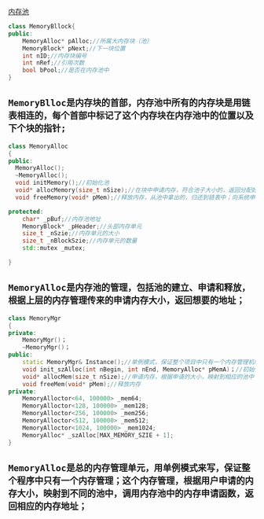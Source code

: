[内存池](https://github.com/Planck-a/serve-in-cpp/blob/master/code/MemoryMgr.hpp)
```cpp
class MemoryBllock{
public:
	MemoryAlloc* pAlloc;//所属大内存块（池）
	MemoryBlock* pNext;//下一块位置
	int nID;//内存块编号
	int nRef;//引用次数
	bool bPool;//是否在内存池中
}
```
`MemoryBlloc是内存块的首部，内存池中所有的内存块是用链表相连的，每个首部中标记了这个内存块在内存池中的位置以及下个块的指针;`
---

```cpp
class MemoryAlloc
{
public:
  MemoryAlloc();
  ~MemoryAlloc();  
  void initMemory();//初始化池
  void* allocMemory(size_t nSize);//在块中申请内存，符合池子大小的，返回分配好的池中内存块地址；不符合的，向系统进行申请
  void freeMemory(void* pMem);//释放内存，从池中拿出的，归还到链表中；向系统申请的，就直接delete

protected:
	char* _pBuf;//内存池地址
	MemoryBlock* _pHeader;//头部内存单元
	size_t _nSzie;//内存单元的大小
	size_t _nBlockSzie;//内存单元的数量
	std::mutex _mutex;  

}
```


`MemoryAlloc是内存池的管理，包括池的建立、申请和释放，根据上层的内存管理传来的申请内存大小，返回想要的地址；`
---

```cpp
class MemoryMgr
{
private:
	MemoryMgr()；
	~MemoryMgr()；
public:
	static MemoryMgr& Instance();//单例模式，保证整个项目中只有一个内存管理机制
	void init_szAlloc(int nBegin, int nEnd, MemoryAlloc* pMemA)；//初始化内存池映射数组
	void* allocMem(size_t nSize);//申请内存，根据申请的大小，映射到相应的池中
	void freeMem(void* pMem);//释放内存
private:
	MemoryAlloctor<64, 100000> _mem64;
	MemoryAlloctor<128, 100000> _mem128;
	MemoryAlloctor<256, 100000> _mem256;
	MemoryAlloctor<512, 100000> _mem512;
	MemoryAlloctor<1024, 100000> _mem1024;
	MemoryAlloc* _szAlloc[MAX_MEMORY_SZIE + 1];
}
```
`MemoryAlloc是总的内存管理单元，用单例模式来写，保证整个程序中只有一个内存管理；这个内存管理，根据用户申请的内存大小，映射到不同的池中，调用内存池中的内存申请函数，返回相应的内存地址；`
---
